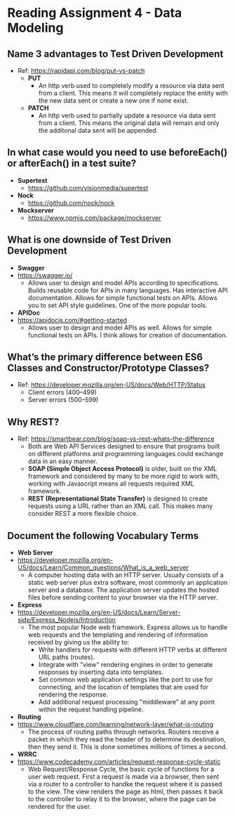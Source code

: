 # **Reading Assignment 4 - Data Modeling**

  ## Name 3 advantages to Test Driven Development
  + Ref: https://rapidapi.com/blog/put-vs-patch
    + **PUT**
      + An http verb used to completely modify a resource via data sent from a client. This means it will completely replace the entity with the new data sent or create a new one if none exist.
    + **PATCH**
      + An http verb used to partially update a resource via data sent from a client. This means the original data will remain and only the additonal data sent will be appended.

  ## In what case would you need to use beforeEach() or afterEach() in a test suite?
   + **Supertest**
      + https://github.com/visionmedia/supertest
   + **Nock**
      + https://github.com/nock/nock
   + **Mockserver**
      + https://www.npmjs.com/package/mockserver

  ## What is one downside of Test Driven Development
   + **Swagger**
   + https://swagger.io/  
     + Allows user to design and model APIs according to specifications. Builds reusable code for APIs in many languages. Has interactive API documentation. Allows for simple functional tests on APIs. Allows you to set API style guidelines. One of the more popular tools.
   + **APIDoc**
   + https://apidocjs.com/#getting-started  
     + Allows user to design and model APIs as well. Allows for simple functional tests on APIs. I think allows for creation of documentation.

  ## What’s the primary difference between ES6 Classes and Constructor/Prototype Classes?
  + Ref: https://developer.mozilla.org/en-US/docs/Web/HTTP/Status
    + Client errors (400–499)
    + Server errors (500–599)

  ## Why REST?
  + Ref: https://smartbear.com/blog/soap-vs-rest-whats-the-difference
    + Both are Web API Services designed to ensure that programs built on different platforms and programming languages could exchange data in an easy manner.
    + **SOAP (Simple Object Access Protocol)** is older, built on the XML framework and considered by many to be more rigid to work with, working with Javascript means all requests required XML framework.
    + **REST (Representational State Transfer)** is designed to create requests using a URL rather than an XML call. This makes many consider REST a more flexible choice.

  ## Document the following Vocabulary Terms
   + **Web Server**
   + https://developer.mozilla.org/en-US/docs/Learn/Common_questions/What_is_a_web_server
      + A computer hosting data with an HTTP server. Usually consists of a static web server plus extra software, most commonly an application server and a database. The application server updates the hosted files before sending content to your browser via the HTTP server.
   + **Express**
   + https://developer.mozilla.org/en-US/docs/Learn/Server-side/Express_Nodejs/Introduction
     + The most popular Node web framework. Express allows us to handle web requests and the templating and rendering of information received by giving us the ability to:
       + Write handlers for requests with different HTTP verbs at different URL paths (routes).
       + Integrate with "view" rendering engines in order to generate responses by inserting data into templates.
       + Set common web application settings like the port to use for connecting, and the location of templates that are used for rendering the response.
       + Add additional request processing "middleware" at any point within the request handling pipeline.
   + **Routing**
   + https://www.cloudflare.com/learning/network-layer/what-is-routing
     + The process of routing paths through networks. Routers receive a packet in which they read the header of to determine its destination, then they send it. This is done sometimes millions of times a second.
   + **WRRC**
   + https://www.codecademy.com/articles/request-response-cycle-static
      + Web Request/Response Cycle, the basic cycle of functions for a user web request. First a request is made via a browser, then sent via a router to a controller to handke the request where it is passed to the view. The view renders the page as html, then passes it back to the controller to relay it to the browser, where the page can be rendered for the user.
